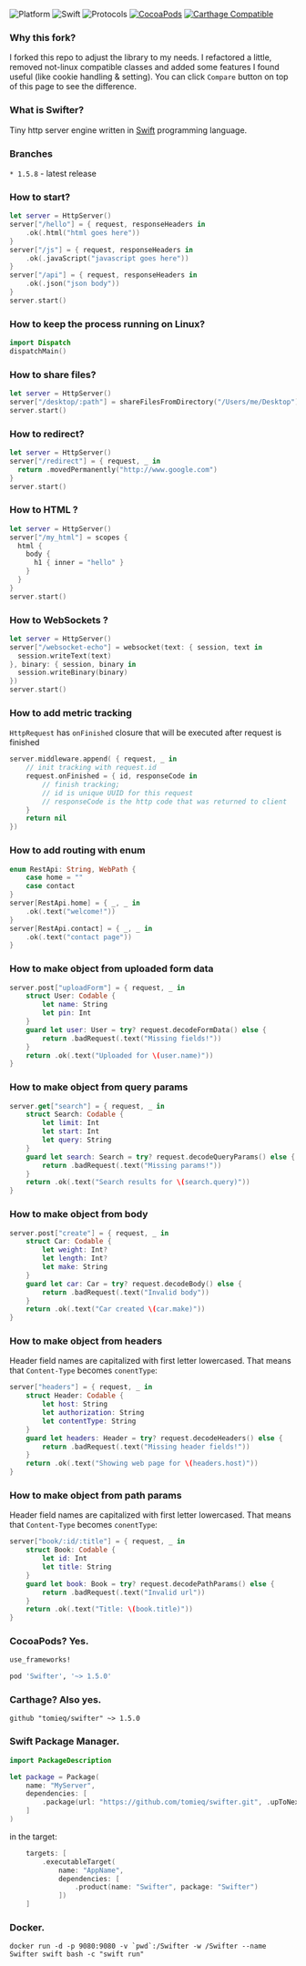 ![Platform](https://img.shields.io/badge/Platform-Linux.svg?style=flat)
![Swift](https://img.shields.io/badge/Swift-4.x,_5.0-4BC51D.svg?style=flat)
![Protocols](https://img.shields.io/badge/Protocols-HTTP%201.1%20&%20WebSockets-4BC51D.svg?style=flat)
[![CocoaPods](https://img.shields.io/cocoapods/v/Swifter.svg?style=flat)](https://cocoapods.org/pods/Swifter)
[![Carthage Compatible](https://img.shields.io/badge/Carthage-compatible-4BC51D.svg?style=flat)](https://github.com/Carthage/Carthage)

### Why this fork?

I forked this repo to adjust the library to my needs. I refactored a little, removed not-linux compatible classes and added some features I found useful (like cookie handling & setting). You can click `Compare` button on top of this page to see the difference.

### What is Swifter?

Tiny http server engine written in [Swift](https://developer.apple.com/swift/) programming language.

### Branches
`* 1.5.8` - latest release



### How to start?
```swift
let server = HttpServer()
server["/hello"] = { request, responseHeaders in
    .ok(.html("html goes here"))  
}
server["/js"] = { request, responseHeaders in
    .ok(.javaScript("javascript goes here"))  
}
server["/api"] = { request, responseHeaders in
    .ok(.json("json body"))  
}
server.start()
```

### How to keep the process running on Linux?
```swift
import Dispatch
dispatchMain()
```

### How to share files?
```swift
let server = HttpServer()
server["/desktop/:path"] = shareFilesFromDirectory("/Users/me/Desktop")
server.start()
```
### How to redirect?
```swift
let server = HttpServer()
server["/redirect"] = { request, _ in
  return .movedPermanently("http://www.google.com")
}
server.start()
```
### How to HTML ?
```swift
let server = HttpServer()
server["/my_html"] = scopes { 
  html {
    body {
      h1 { inner = "hello" }
    }
  }
}
server.start()
```
### How to WebSockets ?
```swift
let server = HttpServer()
server["/websocket-echo"] = websocket(text: { session, text in
  session.writeText(text)
}, binary: { session, binary in
  session.writeBinary(binary)
})
server.start()
```
### How to add metric tracking
`HttpRequest` has `onFinished` closure that will be executed after request is finished
```swift
server.middleware.append( { request, _ in
    // init tracking with request.id
    request.onFinished = { id, responseCode in
        // finish tracking; 
        // id is unique UUID for this request
        // responseCode is the http code that was returned to client
    }
    return nil
})
```
### How to add routing with enum
```swift
enum RestApi: String, WebPath {
    case home = ""
    case contact
}
server[RestApi.home] = { _, _ in
    .ok(.text("welcome!"))
}
server[RestApi.contact] = { _, _ in
    .ok(.text("contact page"))
}
```
### How to make object from uploaded form data
```swift
server.post["uploadForm"] = { request, _ in
    struct User: Codable {
        let name: String
        let pin: Int
    }
    guard let user: User = try? request.decodeFormData() else {
        return .badRequest(.text("Missing fields!"))
    }
    return .ok(.text("Uploaded for \(user.name)"))
}
```
### How to make object from query params
```swift
server.get["search"] = { request, _ in
    struct Search: Codable {
        let limit: Int
        let start: Int
        let query: String
    }
    guard let search: Search = try? request.decodeQueryParams() else {
        return .badRequest(.text("Missing params!"))
    }
    return .ok(.text("Search results for \(search.query)"))
}
```
### How to make object from body
```swift
server.post["create"] = { request, _ in
    struct Car: Codable {
        let weight: Int?
        let length: Int?
        let make: String
    }
    guard let car: Car = try? request.decodeBody() else {
        return .badRequest(.text("Invalid body"))
    }
    return .ok(.text("Car created \(car.make)"))
}
```
### How to make object from headers
Header field names are capitalized with first letter lowercased. That means that `Content-Type` becomes `conentType`:
```swift
server["headers"] = { request, _ in
    struct Header: Codable {
        let host: String
        let authorization: String
        let contentType: String
    }
    guard let headers: Header = try? request.decodeHeaders() else {
        return .badRequest(.text("Missing header fields!"))
    }
    return .ok(.text("Showing web page for \(headers.host)"))
}
```
### How to make object from path params
Header field names are capitalized with first letter lowercased. That means that `Content-Type` becomes `conentType`:
```swift
server["book/:id/:title"] = { request, _ in
    struct Book: Codable {
        let id: Int
        let title: String
    }
    guard let book: Book = try? request.decodePathParams() else {
        return .badRequest(.text("Invalid url"))
    }
    return .ok(.text("Title: \(book.title)"))
}
```
### CocoaPods? Yes.
```ruby
use_frameworks!

pod 'Swifter', '~> 1.5.0'
```

### Carthage? Also yes.
```
github "tomieq/swifter" ~> 1.5.0
```

### Swift Package Manager.
```swift
import PackageDescription

let package = Package(
    name: "MyServer",
    dependencies: [
        .package(url: "https://github.com/tomieq/swifter.git", .upToNextMajor(from: "1.5.0"))
    ]
)
```
in the target:
```swift
    targets: [
        .executableTarget(
            name: "AppName",
            dependencies: [
                .product(name: "Swifter", package: "Swifter")
            ])
    ]
```
### Docker.
```
docker run -d -p 9080:9080 -v `pwd`:/Swifter -w /Swifter --name Swifter swift bash -c "swift run"
```

